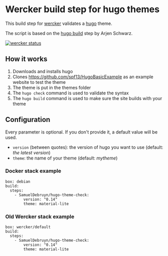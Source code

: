 # Wercker build step for hugo themes

This build step for [wercker](http://wercker.com) validates a [hugo](http://gohugo.io) theme.

The script is based on the [hugo build](https://github.com/ArjenSchwarz/wercker-step-hugo-build) step by Arjen Schwarz.

[![wercker status](https://app.wercker.com/status/644025422415f837c19663891770cc29/m "wercker status")](https://app.wercker.com/project/bykey/644025422415f837c19663891770cc29)

## How it works

1. Downloads and installs hugo
1. Clones https://github.com/spf13/HugoBasicExample as an example website to test the theme
1. The theme is put in the themes folder
1. The `hugo check` command is used to validate the syntax
1. The `hugo build` command is used to make sure the site builds with your theme

## Configuration

Every parameter is optional. If you don't provide it, a default value will be used.

* `version` (between quotes): the version of hugo you want to use (default: *the latest version*)
* `theme`: the name of your theme (default: *mytheme*)

### Docker stack example

	box: debian
	build:
	  steps:
	    - SamuelDebruyn/hugo-theme-check:
	        version: "0.14"
	        theme: material-lite

### Old Wercker stack example

	box: wercker/default
	build:
	  steps:
	    - SamuelDebruyn/hugo-theme-check:
	        version: "0.14"
	        theme: material-lite
